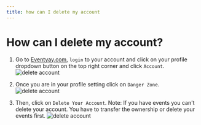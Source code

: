 ```yaml
---
title: how can I delete my account
---
```




# How can I delete my account?


1. Go to [Eventyay.com](https://eventyay.com), `login` to your account and click on your profile dropdown button on the top right corner and click `Account`. 
![delete account](/images/how-can-I-delete-my-account-1.png)

2. Once you are in your profile setting click on `Danger Zone`.
![delete account](/images/how-can-I-delete-my-account-2.png)

3. Then, click on `Delete Your Account`.
    Note: If you have events you can't delete your account. You have to transfer the ownership or delete your events first.
![delete account](/images/how-can-I-delete-my-account-3.png)
